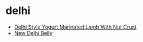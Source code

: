 # delhi

 * [Delhi Style Yogurt Marinated Lamb With Nut Crust](index/d/delhi-style-yogurt-marinated-lamb-with-nut-crust-240113.json)
 * [New Delhi Belly](index/n/new-delhi-belly-51187810.json)
